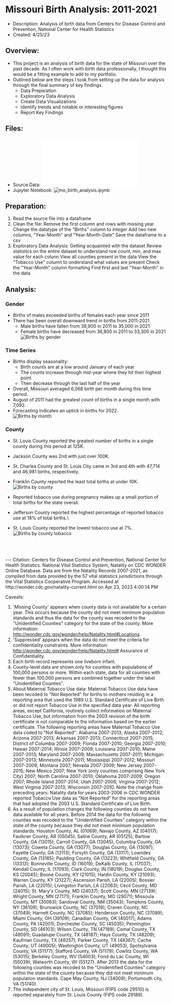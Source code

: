 # Missouri Birth Analysis: 2011-2021  
- Description: Analysis of birth data from Centers for Disease Control and Prevention, National Center for Health Statistics 
- Created: 4/25/23  

## Overview:
- This project is an analysis of birth data for the state of Missouri over the past decade. As I often work with birth data professionally, I thought this would be a fitting example to add to my portfolio. 
- Outlined below are the steps I took from setting up the data for analysis through the final summary of key findings.  
    - Data Preparation  
    - Exploratory Data Analysis  
    - Create Data Visualizations  
    - Identify trends and notable or interesting figures  
    - Report Key Findings  

## Files:
- Source Data: ![Birth_Data_Natality_2011-2021.txt](Birth_Data_Natality_2011-2021.txt)  
- Jupyter Notebook: ![mo_birth_analysis.ipynb](mo_birth_analysis.ipynb)

## Preparation:
1. Read the source file into a dataframe
2. Clean the file: 
Remove the first column and rows with missing year
Change the datatype of the "Births" column to integer
Add two new columns, "Year-Month" and "Year-Month-Date"
Save the dataframe to a csv
3. Exploratory Data Analysis: Getting acquainted with the dataset
Review statistics on the entire dataset to understand row count, min, and max value for each colunn
View all counties present in the data
View the "Tobacco Use" column to understand what values are present
Check the "Year-Month" column formatting
Find first and last "Year-Month" in the data

## Analysis:

### Gender
- Births of males exceeded births of females each year since 2011
- There has been overall downward trend in births from 2011-2021
    - Male births have fallen from 38,900 in 2011 to 35,000 in 2021
    - Female births have decreased from 36,800 in 2011 to 33,300 in 2021
![Births by gender](\charts\MO_Births_Gender_Trend.png)

### Time Series
- Births display seasonality: 
    - Birth counts are at a low around January of each year  
    - The counts increase through mid-year where they hit their highest point  
    - Then decrease through the last half of the year  
- Overall, Missouri averaged 6,068 birth per month during this time period.
- August of 2011 had the greatest count of births in a single month with 7,092.
- Forecasting indicates an uptick in births for 2022.  
![Births by month](\charts\MO_Births_Month+Forecast.png)

### County
- St. Louis County reported the greatest number of births in a single county during this period at 125K.
- Jackson County was 2nd with just over 100K.
- St. Charles County and St. Louis City came in 3rd and 4th with 47,714 and 46,981 births, respectively.
- Franklin County reported the least total births at under 10K.
![Births by county](\charts\MO_Births_County.png)

- Reported tobacco use during pregnancy makes up a small portion of total births for the state overall.
- Jefferson County reported the highest percentage of reported tobacco use at 18% of total births.\
- St. Louis County reported the lowest tobacco use at 7%.
![Births by county tobacco](\charts\MO_Birth_County_Tobacco.png)




<br/>
<br/>
<br/>
---
Citation:  
Centers for Disease Control and Prevention, National Center for Health Statistics. National Vital Statistics System, Natality on CDC WONDER Online Database. Data are from the Natality Records 2007-2021, as compiled from data provided by the 57 vital statistics jurisdictions through the Vital Statistics Cooperative Program. Accessed at http://wonder.cdc.gov/natality-current.html on Apr 23, 2023 4:00:14 PM   
  
Caveats:  
1. 'Missing County' appears when county data is not available for a certain year. This occurs because the county did not meet minimum population standards and thus the data for the county was recoded to the "Unidentified Counties" category for the state of the county. More information: http://wonder.cdc.gov/wonder/help/Natality.html#Locations.
2. 'Suppressed' appears when the data do not meet the criteria for confidentiality constraints. More information: http://wonder.cdc.gov/wonder/help/Natality.html# Assurance of Confidentiality.
3. Each birth record represents one liveborn infant.
4. County-level data are shown only for counties with populations of 100,000 persons or more. Within each state, data for all counties with fewer than 100,000 persons are combined together under the label "Unidentified Counties".
5. About Maternal Tobacco Use data: Maternal Tobacco Use data have been recoded to "Not Reported" for births to mothers residing in a reporting area that used the 1989 U.S. Standard Certificate of Live Birth or did not report Tobacco Use in the specified data year. All reporting areas, except California, routinely collect information on Maternal Tobacco Use, but information from the 2003 revision of the birth certificate is not comparable to the information based on the earlier certificate. The following reporting areas have Maternal Tobacco Use data coded to "Not Reported": Alabama 2007-2013; Alaska 2007-2012; Arizona 2007-2013; Arkansas 2007-2013; Connecticut 2007-2015; District of Columbia 2007-2009; Florida 2007-2010; Georgia 2007-2010; Hawaii 2007-2014; Illinois 2007-2009; Louisiana 2007-2010; Maine 2007-2013; Maryland 2007-2009; Massachusetts 2007-2011; Michigan 2007-2013; Minnesota 2007-2011; Mississippi 2007-2012; Missouri 2007-2009; Montana 2007; Nevada 2007-2009; New Jersey 2007-2015; New Mexico 2007; New York (only counties comprising New York City) 2007; North Carolina 2007-2010; Oklahoma 2007-2009; Oregon 2007; Rhode Island 2007-2014; Utah 2007-2008; Virginia 2007-2012; West Virginia 2007-2013; Wisconsin 2007-2010. Note the change from preceding years: Natality data for years 2003-2006 in CDC WONDER reported Tobacco Use data as "Not Reported" for the reporting areas that had adopted the 2003 U.S. Standard Certificate of Live Birth. 
6. As a result of population changes the following counties do not have data available for all years. Before 2014 the data for the following counties was recoded to the "Unidentified Counties" category within the state of the county because they did not meet minimum population standards. Houston County, AL (01069); Navajo County, AZ (04017); Faulkner County, AR (05045); Saline County, AR (05125); Bartow County, GA (13015); Carroll County, GA (13045); Columbia County, GA (13073); Coweta County, GA (13077); Douglas County, GA (13097); Fayette County, GA (13113); Forsyth County, GA (13117); Lowndes County, GA (13185); Paulding County, GA (13223); Whitfield County, GA (13313); Bonneville County, ID (16019); DeKalb County, IL (17037); Kendall County, IL (17093); Clark County, IN (18019); Douglas County, KS (20045); Boone County, KY (21015); Hardin County, KY (21093); Warren County, KY (21227); Ascension Parish, LA (22005); Bossier Parish, LA (22015); Livingston Parish, LA (22063); Cecil County, MD (24015); St. Mary's County, MD (24037); Scott County, MN (27139); Wright County, MN (27171); Franklin County, MO (29071); Missoula County, MT (30063); Sandoval County, NM (35043); Tompkins County, NY (36109); Brunswick County, NC (37019); Craven County, NC (37049); Harnett County, NC (37085); Henderson County, NC (37089); Miami County, OH (39109); Canadian County, OK (40017); Adams County, PA (42001); Dorchester County, SC (45035); Pennington County, SD (46103); Wilson County, TN (47189); Comal County, TX (48091); Guadalupe County, TX (48187); Hays County, TX (48209); Kaufman County, TX (48257); Parker County, TX (48367); Cache County, UT (49005); Washington County, UT (49053); Spotsylvania County, VA (51177); Stafford County, VA (51179); Cowlitz County, WA (53015); Berkeley County, WV (54003); Fond du Lac County, WI (55039); Walworth County, WI (55127). After 2013 the data for the following counties was recoded to the "Unidentified Counties" category within the state of the county because they did not meet minimum population standards. Cape May County, NJ (34009); Portsmouth city, VA (51740). 
7. The independent city of St. Louis, Missouri (FIPS code 29510) is reported separately from St. Louis County (FIPS code 29189).